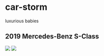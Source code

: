 # car-storm
luxurious babies
## 2019 Mercedes-Benz S-Class
![](https://cars.usnews.com/cars-trucks/mercedes-benz/s-class/2019/photos-exterior.jpg)
![](https://carbuzz.com/cars/mercedes-benz/s-class-cabriolet)
